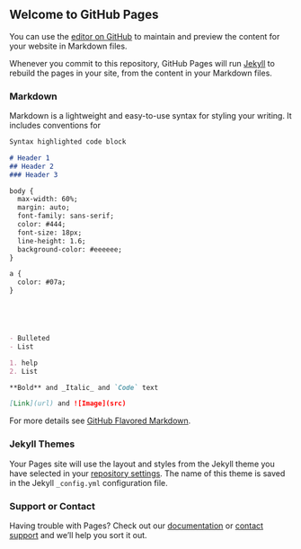 ## Welcome to GitHub Pages

You can use the [editor on GitHub](https://github.com/Yuki-Yamamoto-Aizawa/Yuki-Aizawa/edit/master/README.md) to maintain and preview the content for your website in Markdown files.

Whenever you commit to this repository, GitHub Pages will run [Jekyll](https://jekyllrb.com/) to rebuild the pages in your site, from the content in your Markdown files.

### Markdown

Markdown is a lightweight and easy-to-use syntax for styling your writing. It includes conventions for

```markdown
Syntax highlighted code block

# Header 1
## Header 2
### Header 3

body {
  max-width: 60%;
  margin: auto;
  font-family: sans-serif;
  color: #444;
  font-size: 18px;
  line-height: 1.6;
  background-color: #eeeeee;
}

a {
  color: #07a;
}





- Bulleted
- List

1. help
2. List

**Bold** and _Italic_ and `Code` text

[Link](url) and ![Image](src)
```

For more details see [GitHub Flavored Markdown](https://guides.github.com/features/mastering-markdown/).

### Jekyll Themes

Your Pages site will use the layout and styles from the Jekyll theme you have selected in your [repository settings](https://github.com/Yuki-Yamamoto-Aizawa/Yuki-Aizawa/settings). The name of this theme is saved in the Jekyll `_config.yml` configuration file.

### Support or Contact

Having trouble with Pages? Check out our [documentation](https://help.github.com/categories/github-pages-basics/) or [contact support](https://github.com/contact) and we’ll help you sort it out.
